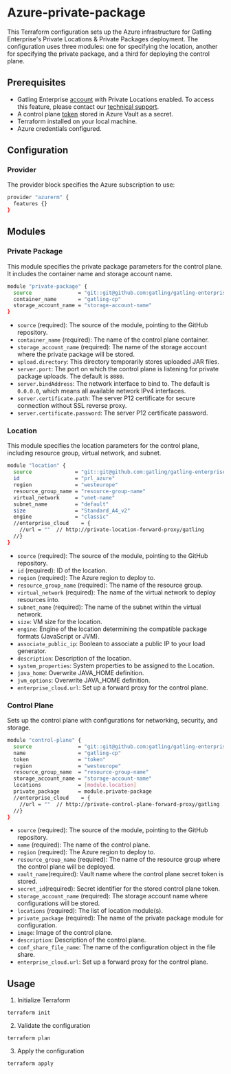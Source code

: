 # Azure-private-package

This Terraform configuration sets up the Azure infrastructure for Gatling Enterprise's Private Locations & Private Packages deployment. The configuration uses three modules: one for specifying the location, another for specifying the private package, and a third for deploying the control plane.

## Prerequisites

- Gatling Enterprise [account](https://auth.gatling.io/auth/realms/gatling/protocol/openid-connect/auth?client_id=gatling-enterprise-cloud-public&response_type=code&scope=openid&redirect_uri=https%3A%2F%2Fcloud.gatling.io%2Fr%2Fgatling) with Private Locations enabled. To access this feature, please contact our [technical support](https://gatlingcorp.atlassian.net/servicedesk/customer/portal/8/group/12/create/59?summary=Private+Locations&description=Contact%20email%3A%20%3Cemail%3E%0A%0AHello%2C%20we%20would%20like%20to%20enable%20the%20private%20locations%20feature%20on%20our%20organization.).
- A control plane [token](https://docs.gatling.io/reference/install/cloud/private-locations/introduction/#token) stored in Azure Vault as a secret.
- Terraform installed on your local machine.
- Azure credentials configured.

## Configuration

### Provider

The provider block specifies the Azure subscription to use:

```sh
provider "azurerm" {
  features {}
}
```

## Modules

### Private Package

This module specifies the private package parameters for the control plane. It includes the container name and storage account name.

```sh
module "private-package" {
  source               = "git::git@github.com:gatling/gatling-enterprise-control-plane-deployment//terraform/azure/private-package"
  container_name       = "gatling-cp"
  storage_account_name = "storage-account-name"
}
```

- `source` (required): The source of the module, pointing to the GitHub repository.
- `container_name` (required): The name of the control plane container.
- `storage_account_name` (required): The name of the storage account where the private package will be stored.
- `upload.directory`: This directory temporarily stores uploaded JAR files.
- `server.port`: The port on which the control plane is listening for private package uploads. The default is `8080`.
- `server.bindAddress`: The network interface to bind to. The default is `0.0.0.0`, which means all available network IPv4 interfaces.
- `server.certificate.path`: The server P12 certificate for secure connection without SSL reverse proxy.
- `server.certificate.password`: The server P12 certificate password.

### Location

This module specifies the location parameters for the control plane, including resource group, virtual network, and subnet.

```sh
module "location" {
  source              = "git::git@github.com:gatling/gatling-enterprise-control-plane-deployment//terraform/azure/location"
  id                  = "prl_azure"
  region              = "westeurope"
  resource_group_name = "resource-group-name"
  virtual_network     = "vnet-name"
  subnet_name         = "default"
  size                = "Standard_A4_v2"
  engine              = "classic"
  //enterprise_cloud    = {
    //url = ""  // http://private-location-forward-proxy/gatling
  //}
}
```

- `source` (required): The source of the module, pointing to the GitHub repository.
- `id` (required): ID of the location.
- `region` (required): The Azure region to deploy to.
- `resource_group_name` (required): The name of the resource group.
- `virtual_network` (required): The name of the virtual network to deploy resources into.
- `subnet_name` (required): The name of the subnet within the virtual network.
- `size`: VM size for the location.
- `engine`: Engine of the location determining the compatible package formats (JavaScript or JVM).
- `associate_public_ip`: Boolean to associate a public IP to your load generator.
- `description`: Description of the location.
- `system_properties`: System properties to be assigned to the Location.
- `java_home`: Overwrite JAVA_HOME definition.
- `jvm_options`: Overwrite JAVA_HOME definition.
- `enterprise_cloud.url`: Set up a forward proxy for the control plane.

### Control Plane

Sets up the control plane with configurations for networking, security, and storage.

```sh
module "control-plane" {
  source               = "git::git@github.com:gatling/gatling-enterprise-control-plane-deployment//terraform/azure/control-plane"
  name                 = "gatling-cp"
  token                = "token"
  region               = "westeurope"
  resource_group_name  = "resource-group-name"
  storage_account_name = "storage-account-name"
  locations            = [module.location]
  private_package      = module.private-package
  //enterprise_cloud    = {
    //url = ""  // http://private-control-plane-forward-proxy/gatling
  //}
}
```

- `source` (required): The source of the module, pointing to the GitHub repository.
- `name` (required): The name of the control plane.
- `region` (required): The Azure region to deploy to.
- `resource_group_name` (required): The name of the resource group where the control plane will be deployed.
- `vault_name`(required): Vault name where the control plane secret token is stored.
- `secret_id`(required): Secret identifier for the stored control plane token.
- `storage_account_name` (required): The storage account name where configurations will be stored.
- `locations` (required): The list of location module(s).
- `private_package` (required): The name of the private package module for configuration.
- `image`: Image of the control plane.
- `description`: Description of the control plane.
- `conf_share_file_name`: The name of the configuration object in the file share.
- `enterprise_cloud.url`: Set up a forward proxy for the control plane.

## Usage

1. Initialize Terraform

```console
terraform init
```

2. Validate the configuration

```console
terraform plan
```

3. Apply the configuration

```console
terraform apply
```

